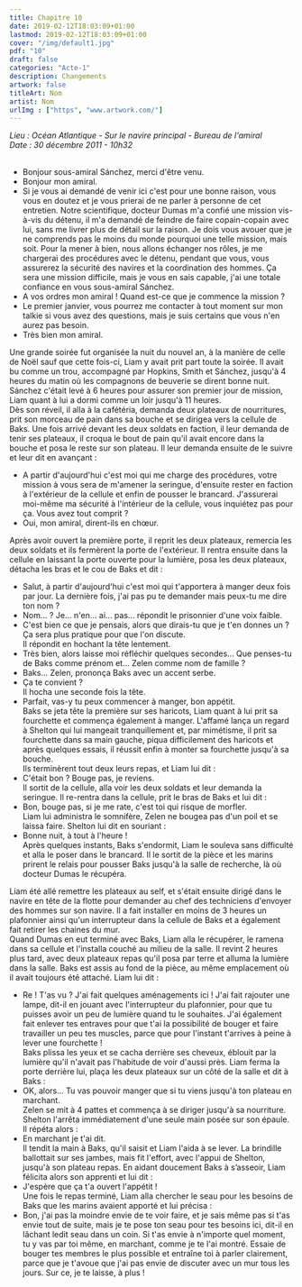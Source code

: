 ```yaml
---
title: Chapitre 10
date: 2019-02-12T18:03:09+01:00
lastmod: 2019-02-12T18:03:09+01:00
cover: "/img/default1.jpg"
pdf: "10"
draft: false
categories: "Acte-1"
description: Changements
artwork: false
titleArt: Nom
artist: Nom
urlImg : ["https", "www.artwork.com/"]
---
```

_Lieu : Océan Atlantique - Sur le navire principal - Bureau de l'amiral   
Date : 30 décembre 2011 - 10h32_   
       
- Bonjour sous-amiral Sánchez, merci d'être venu.   
- Bonjour mon amiral.   
- Si je vous ai demandé de venir ici c'est pour une bonne raison, vous vous en doutez et je vous prierai de ne parler à personne de cet entretien. Notre scientifique, docteur Dumas m'a confié une mission vis-à-vis du détenu, il m'a demandé de feindre de faire copain-copain avec lui, sans me livrer plus de détail sur la raison. Je dois vous avouer que je ne comprends pas le moins du monde pourquoi une telle mission, mais soit. Pour la mener à bien, nous allons échanger nos rôles, je me chargerai des procédures avec le détenu, pendant que vous, vous assurerez la sécurité des navires et la coordination des hommes. Ça sera une mission difficile, mais je vous en sais capable, j'ai une totale confiance en vous sous-amiral Sánchez.   
- A vos ordres mon amiral ! Quand est-ce que je commence la mission ?   
- Le premier janvier, vous pourrez me contacter à tout moment sur mon talkie si vous avez des questions, mais je suis certains que vous n'en aurez pas besoin.   
- Très bien mon amiral.   
   
Une grande soirée fut organisée la nuit du nouvel an, à la manière de celle de Noël sauf que cette fois-ci, Liam y avait prit part toute la soirée. Il avait bu comme un trou, accompagné par Hopkins, Smith et Sánchez, jusqu'à 4 heures du matin où les compagnons de beuverie se dirent bonne nuit. Sánchez c'était levé à 6 heures pour assurer son premier jour de mission, Liam quant à lui a dormi comme un loir jusqu'à 11 heures.   
Dès son réveil, il alla à la cafétéria, demanda deux plateaux de nourritures, prit son morceau de pain dans sa bouche et se dirigea vers la cellule de Baks. Une fois arrivé devant les deux soldats en faction, il leur demanda de tenir ses plateaux, il croqua le bout de pain qu'il avait encore dans la bouche et posa le reste sur son plateau. Il leur demanda ensuite de le suivre et leur dit en avançant :   
- A partir d'aujourd'hui c'est moi qui me charge des procédures, votre mission à vous sera de m'amener la seringue, d'ensuite rester en faction à l'extérieur de la cellule et enfin de pousser le brancard. J'assurerai moi-même ma sécurité à l'intérieur de la cellule, vous inquiétez pas pour ça. Vous avez tout comprit ?    
- Oui, mon amiral, dirent-ils en chœur.   
   
Après avoir ouvert la première porte, il reprit les deux plateaux, remercia les deux soldats et ils fermèrent la porte de l'extérieur. Il rentra ensuite dans la cellule en laissant la porte ouverte pour la lumière, posa les deux plateaux, détacha les bras et le cou de Baks et dit :   
- Salut, à partir d'aujourd'hui c'est moi qui t'apportera à manger deux fois par jour. La dernière fois, j'ai pas pu te demander mais peux-tu me dire ton nom ?   
- Nom... ? Je... n'en... ai... pas... répondit le prisonnier d'une voix faible.   
- C'est bien ce que je pensais, alors que dirais-tu que je t'en donnes un ? Ça sera plus pratique pour que l'on discute.   
Il répondit en hochant la tête lentement.   
- Très bien, alors laisse moi réfléchir quelques secondes... Que penses-tu de Baks comme prénom et... Zelen comme nom de famille ?   
- Baks... Zelen, prononça Baks avec un accent serbe.   
- Ça te convient ?   
Il hocha une seconde fois la tête.   
- Parfait, vas-y tu peux commencer à manger, bon appétit.    
Baks se jeta tête la première sur ses haricots, Liam quant à lui prit sa fourchette et commença également à manger. L'affamé lança un regard à Shelton qui lui mangeait tranquillement et, par mimétisme, il prit sa fourchette dans sa main gauche, piqua difficilement des haricots et après quelques essais, il réussit enfin à monter sa fourchette jusqu'à sa bouche.   
Ils terminèrent tout deux leurs repas, et Liam lui dit :   
- C'était bon ? Bouge pas, je reviens.   
Il sortit de la cellule, alla voir les deux soldats et leur demanda la seringue. Il re-rentra dans la cellule, prit le bras de Baks et lui dit :   
- Bon, bouge pas, si je me rate, c'est toi qui risque de morfler.   
Liam lui administra le somnifère, Zelen ne bougea pas d'un poil et se laissa faire. Shelton lui dit en souriant :   
- Bonne nuit, à tout à l'heure !   
Après quelques instants, Baks s'endormit, Liam le souleva sans difficulté et alla le poser dans le brancard. Il le sortit de la pièce et les marins prirent le relais pour pousser Baks jusqu'à la salle de recherche, là où docteur Dumas le récupéra.   

Liam été allé remettre les plateaux au self, et s'était ensuite dirigé dans le navire en tête de la flotte pour demander au chef des techniciens d'envoyer des hommes sur son navire. Il a fait installer en moins de 3 heures un plafonnier ainsi qu'un interrupteur dans la cellule de Baks et a également fait retirer les chaines du mur.    
Quand Dumas en eut terminé avec Baks, Liam alla le récupérer, le ramena dans sa cellule et l'installa couché au milieu de la salle. Il revint 2 heures plus tard, avec deux plateaux repas qu'il posa par terre et alluma la lumière dans la salle. Baks est assis au fond de la pièce, au même emplacement où il avait toujours été attaché. Liam lui dit :   
- Re ! T'as vu ? J'ai fait quelques aménagements ici ! J'ai fait rajouter une lampe, dit-il en jouant avec l'interrupteur du plafonnier, pour que tu puisses avoir un peu de lumière quand tu le souhaites. J'ai également fait enlever tes entraves pour que t'ai la possibilité de bouger et faire travailler un peu tes muscles, parce que pour l'instant t'arrives à peine à lever une fourchette !    
Baks plissa les yeux et se cacha derrière ses cheveux, éblouit par la lumière qu'il n'avait pas l'habitude de voir d'aussi près. Liam ferma la porte derrière lui, plaça les deux plateaux sur un côté de la salle et dit à Baks :   
- OK, alors... Tu vas pouvoir manger que si tu viens jusqu'à ton plateau en marchant.   
Zelen se mit à 4 pattes et commença à se diriger jusqu'à sa nourriture. Shelton l'arrêta immédiatement d'une seule main posée sur son épaule. Il répéta alors :   
- En marchant je t'ai dit.   
Il tendit la main à Baks, qu'il saisit et Liam l'aida à se lever. La brindille ballottait sur ses jambes, mais fit l'effort, avec l'appui de Shelton, jusqu'à son plateau repas. En aidant doucement Baks à s’asseoir, Liam félicita alors son apprenti et lui dit :   
- J'espère que ça t'a ouvert l'appétit !   
Une fois le repas terminé, Liam alla chercher le seau pour les besoins de Baks que les marins avaient apporté et lui précisa :   
- Bon, j'ai pas la moindre envie de te voir faire, et je sais même pas si t'as envie tout de suite, mais je te pose ton seau pour tes besoins ici, dit-il en lâchant ledit seau dans un coin. Si t'as envie à n'importe quel moment, tu y vas par toi même, en marchant, comme je te l'ai montré. Essaie de bouger tes membres le plus possible et entraîne toi à parler clairement, parce que je t'avoue que j'ai pas envie de discuter avec un mur tous les jours. Sur ce, je te laisse, à plus !   